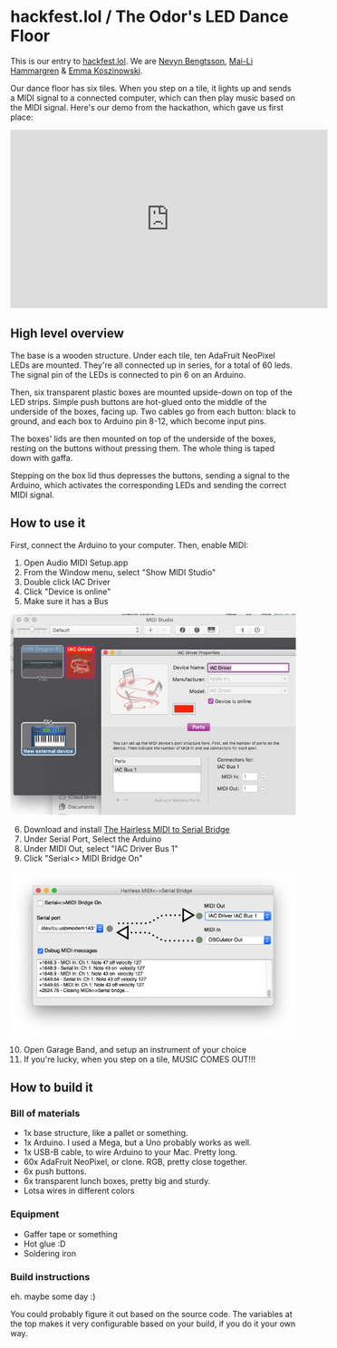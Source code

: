 # hackfest.lol / The Odor's LED Dance Floor

This is our entry to [hackfest.lol](https://hackfest.lol). We are 
[Nevyn Bengtsson](mailto:nevyn.jpg@gmail.com),
[Mai-Li Hammargren](mailto:maili@icloud.com) &
[Emma Koszinowski](mailto:emkosz@gmail.com).


Our dance floor has six tiles. When you step on a tile, it lights up and sends
a MIDI signal to a connected computer, which can then play music based on the
MIDI signal. Here's our demo from the hackathon, which gave us first place:

<iframe width="560" height="315" src="https://www.youtube.com/embed/AkNP8b4DwMU" frameborder="0" allow="accelerometer; autoplay; encrypted-media; gyroscope; picture-in-picture" allowfullscreen></iframe>

## High level overview

The base is a wooden structure. Under each tile, ten AdaFruit NeoPixel LEDs are
mounted. They're all connected up in series, for a total of 60 leds. The signal
pin of the LEDs is connected to pin 6 on an Arduino.

Then, six transparent plastic boxes are mounted upside-down on top of the 
LED strips. Simple push buttons are hot-glued onto the middle of the underside
of the boxes, facing up. Two cables go from each button: black to ground,
and each box to Arduino pin 8-12, which become input pins.

The boxes' lids are then mounted on top of the underside of the boxes, resting
on the buttons without pressing them. The whole thing is taped down with gaffa.

Stepping on the box lid thus depresses the buttons, sending a signal to the
Arduino, which activates the corresponding LEDs and sending the correct MIDI
signal.


## How to use it

First, connect the Arduino to your computer. Then, enable MIDI:

1. Open Audio MIDI Setup.app
2. From the Window menu, select "Show MIDI Studio"
3. Double click IAC Driver
4. Click "Device is online"
5. Make sure it has a Bus

![](img/iac-driver.png)

6. Download and install [The Hairless MIDI to Serial Bridge](http://projectgus.github.io/hairless-midiserial/)
7. Under Serial Port, Select the Arduino
8. Under MIDI Out, select "IAC Driver Bus 1"
9. Click "Serial<> MIDI Bridge On"

![](img/hairless.png)

10. Open Garage Band, and setup an instrument of your choice
11. If you're lucky, when you step on a tile, MUSIC COMES OUT!!!

## How to build it

### Bill of materials

* 1x base structure, like a pallet or something.
* 1x Arduino. I used a Mega, but a Uno probably works as well.
* 1x USB-B cable, to wire Arduino to your Mac. Pretty long.
* 60x AdaFruit NeoPixel, or clone. RGB, pretty close together.
* 6x push buttons.
* 6x transparent lunch boxes, pretty big and sturdy.
* Lotsa wires in different colors

### Equipment

* Gaffer tape or something
* Hot glue :D
* Soldering iron


### Build instructions

eh. maybe some day :) 

You could probably figure it out based on the source code. The variables at the
top makes it very configurable based on your build, if you do it your own way.